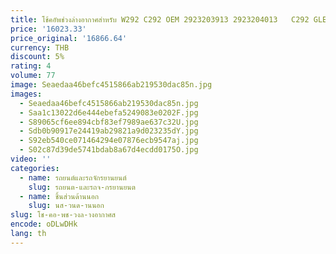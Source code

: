 ```yaml
---
title: โช้คอัพช่วงล่างอากาศสําหรับ W292 C292 OEM 2923203913 2923204013   C292 GLE Coupe ระบบกันสะเทือนด้านหน้าป๋อโช๊ค
price: '16023.33'
price_original: '16866.64'
currency: THB
discount: 5%
rating: 4
volume: 77
image: Seaedaa46befc4515866ab219530dac85n.jpg
images:
  - Seaedaa46befc4515866ab219530dac85n.jpg
  - Saa1c13022d6e444ebefa5249083e0202F.jpg
  - S89065cf6ee894cbf83ef7989ae637c32U.jpg
  - Sdb0b90917e24419ab29821a9d023235dY.jpg
  - S92eb540ce071464294e07876ecb9547aj.jpg
  - S02c87d39de5741bdab8a67d4ecdd0175O.jpg
video: ''
categories:
  - name: รถยนต์และรถจักรยานยนต์
    slug: รถยนต-และรถจ-กรยานยนต
  - name: ชิ้นส่วนด้านนอก
    slug: นส-วนด-านนอก
slug: โช-คอ-พช-วงล-างอากาศส
encode: oDLwDHk
lang: th
---
```

  